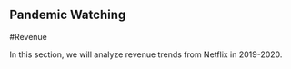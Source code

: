 ## Pandemic Watching

#Revenue

In this section, we will analyze revenue trends from Netflix in 2019-2020.
